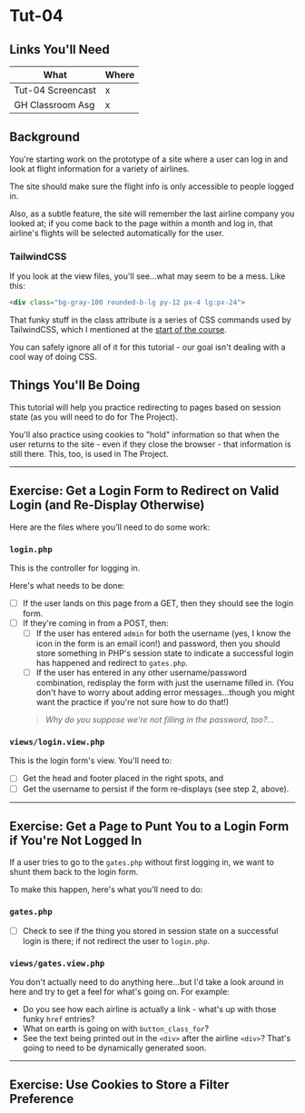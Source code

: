 # Tut-04

## Links You'll Need

| What              | Where |
| ----------------- | ----- |
| Tut-04 Screencast | x     |
| GH Classroom Asg  | x     |

## Background

You're starting work on the prototype of a site where a user can log in and look at flight information for a variety of airlines.

The site should make sure the flight info is only accessible to people logged in.

Also, as a subtle feature, the site will remember the last airline company you looked at; if you come back to the page within a month and log in, that airline's flights will be selected automatically for the user.

### TailwindCSS

If you look at the view files, you'll see...what may seem to be a mess. Like this:

```html
<div class="bg-gray-100 rounded-b-lg py-12 px-4 lg:px-24">
```

That funky stuff in the class attribute is a series of CSS commands used by TailwindCSS, which I mentioned at the [start of the course](https://github.com/MRU-CSIS-3512-001-202301-LEC/course-materials/blob/main/resource-list.md#tailwind-css). 

You can safely ignore all of it for this tutorial - our goal isn't dealing with a cool way of doing CSS.


## Things You'll Be Doing

This tutorial will help you practice redirecting to pages based on session state (as you will need to do for The Project).

You'll also practice using cookies to "hold" information so that when the user returns to the site - even if they close the browser - that information is still there. This, too, is used in The Project.

---

## Exercise: Get a Login Form to Redirect on Valid Login (and Re-Display Otherwise)

Here are the files where you'll need to do some work:

### `login.php`

This is the controller for logging in. 

Here's what needs to be done:

- [ ] If the user lands on this page from a GET, then they should see the login form. 
- [ ] If they're coming in from a POST, then:
    - [ ] If the user has entered `admin` for both the username (yes, I know the icon in the form is an email icon!) and password, then you should store something in PHP's session state to indicate a successful login has happened and redirect to `gates.php`.
    - [ ] If the user has entered in any other username/password combination, redisplay the form with just the username filled in. (You don't have to worry about adding error messages...though you might want the practice if you're not sure how to do that!)
    > _Why do you suppose we're not filling in the password, too?..._
    
### `views/login.view.php`

This is the login form's view. You'll need to:

- [ ] Get the head and footer placed in the right spots, and
- [ ] Get the username to persist if the form re-displays (see step 2, above).

---

## Exercise: Get a Page to Punt You to a Login Form if You're Not Logged In

If a user tries to go to the `gates.php` without first logging in, we want to shunt them back to the login form.

To make this happen, here's what you'll need to do:

### `gates.php`

- [ ] Check to see if the thing you stored in session state on a successful login is there; if not redirect the user to `login.php`.

### `views/gates.view.php`

You don't actually need to do anything here...but I'd take a look around in here and try to get a feel for what's going on. For example:

- Do you see how each airline is actually a link - what's up with those funky `href` entries?
- What on earth is going on with `button_class_for`?
- See the text being printed out in the `<div>` after the airline `<div>`? That's going to need to be dynamically generated soon.

---

## Exercise: Use Cookies to Store a Filter Preference

